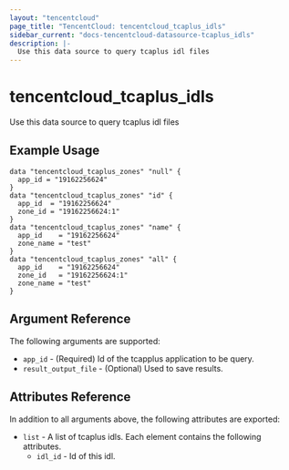 ```yaml
---
layout: "tencentcloud"
page_title: "TencentCloud: tencentcloud_tcaplus_idls"
sidebar_current: "docs-tencentcloud-datasource-tcaplus_idls"
description: |-
  Use this data source to query tcaplus idl files
---
```


# tencentcloud_tcaplus_idls

Use this data source to query tcaplus idl files

## Example Usage

```hcl
data "tencentcloud_tcaplus_zones" "null" {
  app_id = "19162256624"
}
data "tencentcloud_tcaplus_zones" "id" {
  app_id  = "19162256624"
  zone_id = "19162256624:1"
}
data "tencentcloud_tcaplus_zones" "name" {
  app_id    = "19162256624"
  zone_name = "test"
}
data "tencentcloud_tcaplus_zones" "all" {
  app_id    = "19162256624"
  zone_id   = "19162256624:1"
  zone_name = "test"
}
```

## Argument Reference

The following arguments are supported:

* `app_id` - (Required) Id of the tcapplus application to be query.
* `result_output_file` - (Optional) Used to save results.

## Attributes Reference

In addition to all arguments above, the following attributes are exported:

* `list` - A list of tcaplus idls. Each element contains the following attributes.
  * `idl_id` - Id of this idl.


